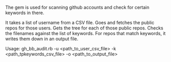 The gem is used for scanning github accounts and check for certain keywords in there.

It takes a list of username from a CSV file.
Goes and fetches the public repos for those users.
Gets the tree for each of those public repos.
Checks the filenames against the list of keywords.
For repos that match keywords, it writes them down in an output file.

Usage: gh_bb_audit.rb -u <path_to_user_csv_file> -k <path_tpkeywords_csv_file> -o <path_to_output_file>